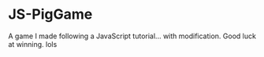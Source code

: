 # JS-PigGame
A game I made following a JavaScript tutorial... with modification. Good luck at winning. lols
